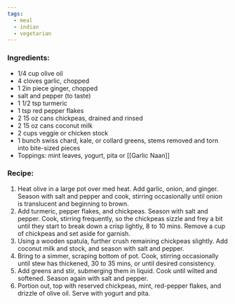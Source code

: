 ```yaml
---
tags:
  - meal
  - indian
  - vegetarian
---
```

### Ingredients:
- 1/4 cup olive oil
- 4 cloves garlic, chopped
- 1 2in piece ginger, chopped
- salt and pepper (to taste)
- 1 1/2 tsp turmeric
- 1 tsp red pepper flakes
- 2 15 oz cans chickpeas, drained and rinsed
- 2 15 oz cans coconut milk
- 2 cups veggie or chicken stock
- 1 bunch swiss chard, kale, or collard greens, stems removed and torn into bite-sized pieces
- Toppings: mint leaves, yogurt, pita or [[Garlic Naan]]

### Recipe:
1. Heat olive in a large pot over med heat. Add garlic, onion, and ginger. Season with salt and pepper and cook, stirring occasionally until onion is translucent and beginning to brown. 
2. Add turmeric, pepper flakes, and chickpeas. Season with salt and pepper. Cook, stirring frequently, so the chickpeas sizzle and frey a bit until they start to break down a crisp lightly, 8 to 10 mins. Remove a cup of chickpeas and set aside for garnish. 
3. Using a wooden spatula, further crush remaining chickpeas slightly. Add coconut milk and stock, and season with salt and pepper. 
4. Bring to a simmer, scraping bottom of pot. Cook, stirring occasionally until stew has thickened, 30 to 35 mins, or until desired consistency. 
5. Add greens and stir, submerging them in liquid. Cook until wilted and softened. Season again with salt and pepper. 
6. Portion out, top with reserved chickpeas, mint, red-pepper flakes, and drizzle of olive oil. Serve with yogurt and pita. 